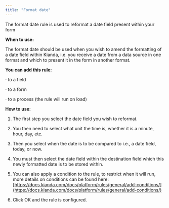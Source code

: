 ```yaml
---
title: "Format date"
---
```


The format date rule is used to reformat a date field present within your form

**When to use:**

The format date should be used when you wish to amend the formatting of a date field within Kianda, i.e. you receive a date from a data source in one format and which to present it in the form in another format.

 

**You can add this rule:**

·    to a field

·    to a form

·    to a process (the rule will run on load)

 

**How to use:**

1. The first step you select the date field you wish to reformat. 

2. You then need to select what unit the time is, whether it is a minute, hour, day, etc. 

3. Then you select when the date is to be compared to i.e., a date field, today, or now. 

4. You must then select the date field within the destination field which this newly formatted date is to be stored within. 

5. You can also apply a condition to the rule, to restrict when it will run, more details on conditions can be found here: [https://docs.kianda.com/docs/platform/rules/general/add-conditions/](https://docs.kianda.com/docs/platform/rules/general/add-conditions/)

6. Click OK and the rule is configured.
